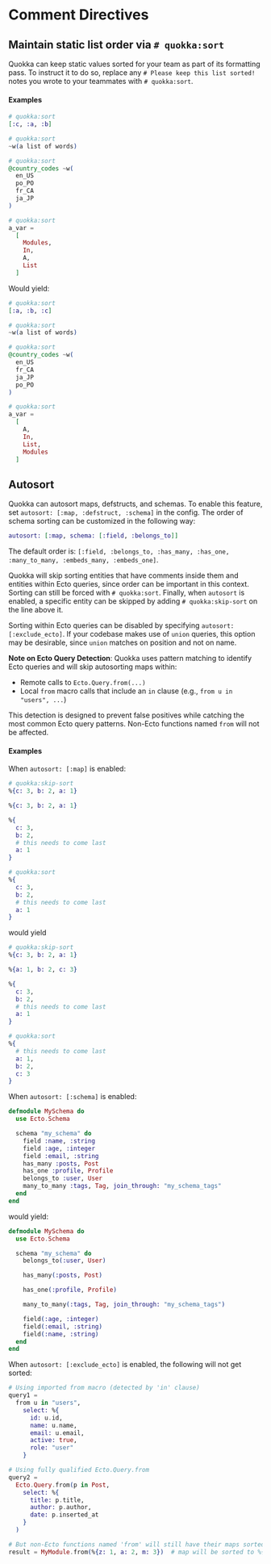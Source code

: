 # Comment Directives

## Maintain static list order via `# quokka:sort`

Quokka can keep static values sorted for your team as part of its formatting pass. To instruct it to do so, replace any `# Please keep this list sorted!` notes you wrote to your teammates with `# quokka:sort`.

#### Examples

```elixir
# quokka:sort
[:c, :a, :b]

# quokka:sort
~w(a list of words)

# quokka:sort
@country_codes ~w(
  en_US
  po_PO
  fr_CA
  ja_JP
)

# quokka:sort
a_var =
  [
    Modules,
    In,
    A,
    List
  ]
```

Would yield:

```elixir
# quokka:sort
[:a, :b, :c]

# quokka:sort
~w(a list of words)

# quokka:sort
@country_codes ~w(
  en_US
  fr_CA
  ja_JP
  po_PO
)

# quokka:sort
a_var =
  [
    A,
    In,
    List,
    Modules
  ]
```

## Autosort

Quokka can autosort maps, defstructs, and schemas. To enable this feature, set `autosort: [:map, :defstruct, :schema]` in the config. The order of schema sorting can be customized in the following way:

```elixir
autosort: [:map, schema: [:field, :belongs_to]]
```

The default order is: `[:field, :belongs_to, :has_many, :has_one, :many_to_many, :embeds_many, :embeds_one]`.

Quokka will skip sorting entities that have comments inside them and entities within Ecto queries, since order can be important in this context. Sorting can still be forced with `# quokka:sort`. Finally, when `autosort` is enabled, a specific entity can be skipped by adding `# quokka:skip-sort` on the line above it.

Sorting within Ecto queries can be disabled by specifying `autosort: [:exclude_ecto]`. If your codebase makes use of `union` queries, this option may be desirable, since `union` matches on position and not on name.

**Note on Ecto Query Detection**: Quokka uses pattern matching to identify Ecto queries and will skip autosorting maps within:
- Remote calls to `Ecto.Query.from(...)`
- Local `from` macro calls that include an `in` clause (e.g., `from u in "users", ...`)

This detection is designed to prevent false positives while catching the most common Ecto query patterns. Non-Ecto functions named `from` will not be affected.

#### Examples

When `autosort: [:map]` is enabled:
```elixir
# quokka:skip-sort
%{c: 3, b: 2, a: 1}

%{c: 3, b: 2, a: 1}

%{
  c: 3,
  b: 2,
  # this needs to come last
  a: 1
}

# quokka:sort
%{
  c: 3,
  b: 2,
  # this needs to come last
  a: 1
}
```

would yield

```elixir
# quokka:skip-sort
%{c: 3, b: 2, a: 1}

%{a: 1, b: 2, c: 3}

%{
  c: 3,
  b: 2,
  # this needs to come last
  a: 1
}

# quokka:sort
%{
  # this needs to come last
  a: 1,
  b: 2,
  c: 3
}
```

When `autosort: [:schema]` is enabled:

```elixir
defmodule MySchema do
  use Ecto.Schema

  schema "my_schema" do
    field :name, :string
    field :age, :integer
    field :email, :string
    has_many :posts, Post
    has_one :profile, Profile
    belongs_to :user, User
    many_to_many :tags, Tag, join_through: "my_schema_tags"
  end
end
```

would yield:

```elixir
defmodule MySchema do
  use Ecto.Schema

  schema "my_schema" do
    belongs_to(:user, User)

    has_many(:posts, Post)

    has_one(:profile, Profile)

    many_to_many(:tags, Tag, join_through: "my_schema_tags")

    field(:age, :integer)
    field(:email, :string)
    field(:name, :string)
  end
end
```

When `autosort: [:exclude_ecto]` is enabled, the following will not get sorted:
```elixir
# Using imported from macro (detected by 'in' clause)
query1 =
  from u in "users",
    select: %{
      id: u.id,
      name: u.name,
      email: u.email,
      active: true,
      role: "user"
    }

# Using fully qualified Ecto.Query.from
query2 = 
  Ecto.Query.from(p in Post,
    select: %{
      title: p.title,
      author: p.author,
      date: p.inserted_at
    }
  )

# But non-Ecto functions named 'from' will still have their maps sorted
result = MyModule.from(%{z: 1, a: 2, m: 3})  # map will be sorted to %{a: 2, m: 3, z: 1}
```

